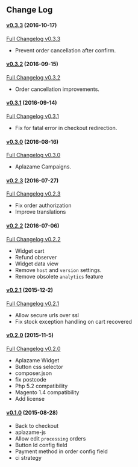 ## Change Log

#### [v0.3.3](https://github.com/aplazame/magento/tree/v0.3.3) (2016-10-17)

[Full Changelog v0.3.3](https://github.com/aplazame/magento/compare/v0.3.2...v0.3.3)

* Prevent order cancellation after confirm.

#### [v0.3.2](https://github.com/aplazame/magento/tree/v0.3.2) (2016-09-15)

[Full Changelog v0.3.2](https://github.com/aplazame/magento/compare/v0.3.1...v0.3.2)

* Order cancellation improvements.

#### [v0.3.1](https://github.com/aplazame/magento/tree/v0.3.1) (2016-09-14)

[Full Changelog v0.3.1](https://github.com/aplazame/magento/compare/v0.3.0...v0.3.1)

* Fix for fatal error in checkout redirection.

#### [v0.3.0](https://github.com/aplazame/magento/tree/v0.3.0) (2016-08-16)

[Full Changelog v0.3.0](https://github.com/aplazame/magento/compare/v0.2.3...v0.3.0)

* Aplazame Campaigns.

#### [v0.2.3](https://github.com/aplazame/magento/tree/v0.2.3) (2016-07-27)

[Full Changelog v0.2.3](https://github.com/aplazame/magento/compare/v0.2.2...v0.2.3)

* Fix order authorization
* Improve translations

#### [v0.2.2](https://github.com/aplazame/magento/tree/v0.2.2) (2016-07-06)

[Full Changelog v0.2.2](https://github.com/aplazame/magento/compare/v0.2.1...v0.2.2)

* Widget cart
* Refund observer
* Widget data view
* Remove `host` and `version` settings.
* Remove obsolete `analytics` feature

#### [v0.2.1](https://github.com/aplazame/magento/tree/v0.2.1) (2015-12-2)

[Full Changelog v0.2.1](https://github.com/aplazame/magento/compare/v0.2.0...v0.2.1)

* Allow secure urls over ssl
* Fix stock exception handling on cart recovered

#### [v0.2.0](https://github.com/aplazame/magento/tree/v0.2.0) (2015-11-5)

[Full Changelog v0.2.0](https://github.com/aplazame/magento/compare/v0.1.0...v0.2.0)

* Aplazame Widget
* Button css selector
* composer.json
* fix postcode
* Php 5.2 compatibility
* Magento 1.4 compatibility
* Add license

#### [v0.1.0](https://github.com/aplazame/magento/tree/v0.1.0) (2015-08-28)

* Back to checkout
* aplazame-js
* Allow edit `processing` orders 
* Button Id config field
* Payment method in order config field
* ci strategy
